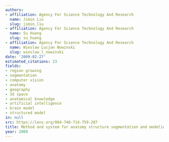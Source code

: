 ```yaml
---
authors:
- affiliation: Agency For Science Technology And Research
  name: Jimin Liu
  slug: jimin_liu
- affiliation: Agency For Science Technology And Research
  name: Su Huang
  slug: su_huang
- affiliation: Agency For Science Technology And Research
  name: Wieslaw Lucjan Nowinski
  slug: wieslaw_l_nowinski
date: '2009-02-27'
estimated_citations: 23
fields:
- region growing
- segmentation
- computer vision
- anatomy
- geography
- 3d space
- anatomical knowledge
- artificial intelligence
- brain model
- structured model
in: null
src: https://lens.org/084-748-714-759-287
title: Method and system for anatomy structure segmentation and modeling in an image
year: 2009
---
```

